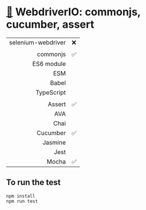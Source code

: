 # [:wolf:](https://github.com/xgirma/e2e_test_recipes/tree/master/configuration/webdriverio) WebdriverIO: commonjs, cucumber, assert

|   |  |
|---:|:---|
| selenium-webdriver | :x: |
|   |   |
| commonjs  | :white_check_mark: |
| ES6 module  |  |
| ESM  |  |
| Babel  |  |
| TypeScript  |  |
|   |   |
| Assert  | :white_check_mark: |
| AVA  |  |
| Chai  |  |
| Cucumber  | :white_check_mark: |
| Jasmine  |  | 
| Jest  |  | 
| Mocha  | :white_check_mark: |

## To run the test

    npm install
    npm run test
